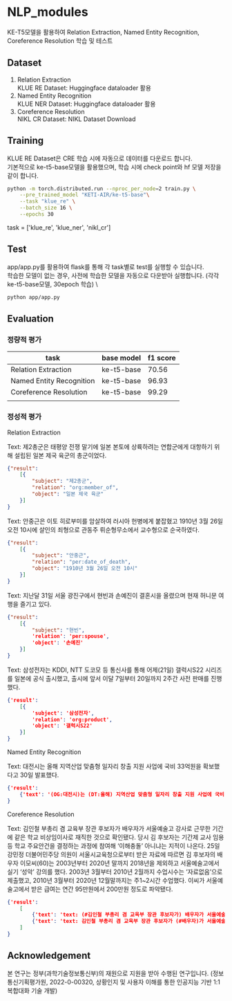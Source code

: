# NLP_modules

KE-T5모델을 활용하여 Relation Extraction, Named Entity Recognition, Coreference Resolution 학습 및 테스트

## Dataset

1. Relation Extraction \
KLUE RE Dataset: Huggingface dataloader 활용
2. Named Entity Recognition \
KLUE NER Dataset: Huggingface dataloader 활용
3. Coreference Resolution \
NIKL CR Dataset: NIKL Dataset Download

## Training

KLUE RE Dataset은 CRE 학습 시에 자동으로 데이터를 다운로드 합니다. \
기본적으로 ke-t5-base모델을 활용했으며, 학습 시에 check point와 hf 모델 저장을 같이 합니다.

```bash
python -m torch.distributed.run --nproc_per_node=2 train.py \
    --pre_trained_model "KETI-AIR/ke-t5-base"\
    --task "klue_re" \
    --batch_size 16 \
    --epochs 30
```

task = ['klue_re', 'klue_ner', 'nikl_cr']

## Test

app/app.py를 활용하여 flask를 통해 각 task별로 test를 실행할 수 있습니다. \
학습한 모델이 없는 경우, 사전에 학습한 모델을 자동으로 다운받아 실행합니다. (각각 ke-t5-base모델, 30epoch 학습) \

```bash
python app/app.py
```

## Evaluation

### 정량적 평가

| task | base model | f1 score  |
| --- | --- | --- |
| Relation Extraction | ke-t5-base | 70.56  |
| Named Entity Recognition | ke-t5-base | 96.93  |
| Coreference Resolution | ke-t5-base | 99.29  |
|  |  |  |

### 정성적 평가

Relation Extraction

Text: 제2총군은 태평양 전쟁 말기에 일본 본토에 상륙하려는 연합군에게 대항하기 위해 설립된 일본 제국 육군의 총군이었다.

```json
{"result":
    [{
        "subject": "제2총군",
        "relation": "org:member_of",
        "object": "일본 제국 육군"
    }]
}
```

Text: 안중근은 이토 히로부미를 암살하여 러시아 헌병에게 붙잡혔고 1910년 3월 26일 오전 10시에 살인의 죄형으로 관동주 뤼순형무소에서 교수형으로 순국하였다.

```json
{"result":
    [{
        "subject": "안중근",
        "relation": "per:date_of_death",
        "object": "1910년 3월 26일 오전 10시"
    }]
}
```

Text: 지난달 31일 서울 광진구에서 현빈과 손예진이 결혼시을 올렸으며 현재 허니문 여행을 즐기고 있다.

```json
{"result":
    [{
        "subject": "현빈",
        'relation': 'per:spouse',
        'object': '손예진'
    }]
}
```

Text: 삼성전자는 KDDI, NTT 도코모 등 통신사를 통해 어제(21일) 갤럭시S22 시리즈를 일본에 공식 출시했고, 출시에 앞서 이달 7일부터 20일까지 2주간 사전 판매를 진행했다.

```json
{'result':
    [{
        'subject': '삼성전자',
        'relation': 'org:product',
        'object': '갤럭시S22'
    }]
}
```

Named Entity Recognition

Text: 대전시는 올해 지역산업 맞춤형 일자리 창출 지원 사업에 국비 33억원을 확보했다고 30일 발표했다.

```json
{'result':
    {'text': '(OG:대전시)는 (DT:올해) 지역산업 맞춤형 일자리 창출 지원 사업에 국비 (QT:33억원을) 확보했다고 (DT:30일) 발표했다.'}
}
```

Coreference Resolution

Text: 김인철 부총리 겸 교육부 장관 후보자가 배우자가 서울예술고 강사로 근무한 기간에 같은 학교 비상임이사로 재직한 것으로 확인됐다. 당시 김 후보자는 기간제 교사 임용 등 학교 주요안건을 결정하는 과정에 참여해 ‘이해충돌’ 아니냐는 지적이 나온다. 25일 강민정 더불어민주당 의원이 서울시교육청으로부터 받은 자료에 따르면 김 후보자의 배우자 이모씨(60)는 2003년부터 2020년 말까지 2018년을 제외하고 서울예술고에서 실기 ‘성악’ 강의를 했다. 2003년 3월부터 2010년 2월까지 수업시수는 ‘자료없음’으로 제출했고, 2010년 3월부터 2020년 12월말까지는 주1~2시간 수업했다. 이씨가 서울예술고에서 받은 급여는 연간 95만원에서 200만원 정도로 파악됐다.

```json
{'result':
    [
        {'text': 'text: (#김인철 부총리 겸 교육부 장관 후보자가) 배우자가 서울예술고 강사로 근무한 기간에 같은 학교 비상임이사로 재직한 것으로 확인됐다. 당시 (#김 후보자는) 기간제 교사 임용 등 학교 주요안건을 결정하는 과정에 참여해 ‘이해충돌’ 아니냐는 지적이 나온다. 25일 강민정 더불어민주당 의원이 서울시교육청으로부터 받은 자료에 따르면 (#김 후보자의) 배우자 이모씨(60)는 2003년부터 2020년 말까지 2018년을 제외하고 서울예술고에서 실기 ‘성악’ 강의를 했다. 2003년 3월부터 2010년 2월까지 수업시수는 ‘자료없음’으로 제출했고, 2010년 3월부터 2020년 12월말까지는 주1~2시간 수업했다. 이씨가 서울예술고에서 받은 급여는 연간 95만원에서 200만원 정도로 파악됐다.'}, \
        {'text': 'text: 김인철 부총리 겸 교육부 장관 후보자가 (#배우자)가 서울예술고 강사로 근무한 기간에 같은 학교 비상임이사로 재직한 것으로 확인됐다. 당시 김 후보자는 기간제 교사 임용 등 학교 주요안건을 결정하는 과정에 참여해 ‘이해충돌’ 아니냐는 지적이 나온다. 25일 강민정 더불어민주당 의원이 서울시교육청으로부터 받은 자료에 따르면 (#김 후보자의 배우자 이모씨)(60)는 2003년부터 2020년 말까지 2018년을 제외하고 서울예술고에서 실기 ‘성악’ 강의를 했다. 2003년 3월부터 2010년 2월까지 수업시수는 ‘자료없음’으로 제출했고, 2010년 3월부터 2020년 12월말까지는 주1~2시간 수업했다. (#이씨가) 서울예술고에서 받은 급여는 연간 95만원에서 200만원 정도로 파악됐다.'}
    ]
}
```

## Acknowledgement
본 연구는 정부(과학기술정보통신부)의 재원으로 지원을 받아 수행된 연구입니다. (정보통신기획평가원, 2022-0-00320, 상황인지 및 사용자 이해를 통한 인공지능 기반 1:1 복합대화 기술 개발)
